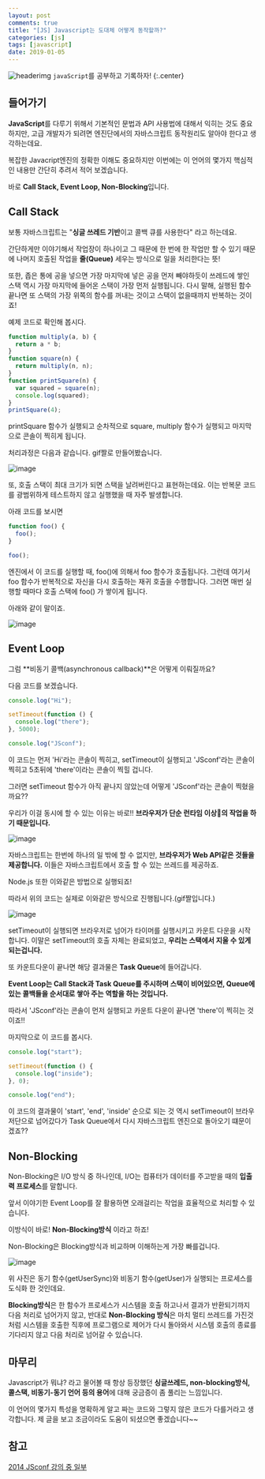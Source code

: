 ```yaml
---
layout: post
comments: true
title: "[JS] Javascript는 도대체 어떻게 동작할까?"
categories: [js]
tags: [javascript]
date: 2019-01-05
---
```


![headerimg](/assets/img/subcate/javascript.gif)
`javaScript`를 공부하고 기록하자!
{:.center}

## 들어가기

**JavaScript**를 다루기 위해서 기본적인 문법과 API 사용법에 대해서 익히는 것도 중요하지만, 고급 개발자가 되려면 엔진단에서의 자바스크립트 동작원리도 알아야 한다고 생각하는데요.

복잡한 Javacript엔진의 정확한 이해도 중요하지만 이번에는 이 언어의 몇가지 핵심적인 내용만 간단히 추려서 적어 보겠습니다.

바로 **Call Stack, Event Loop, Non-Blocking**입니다.

## Call Stack

보통 자바스크립트는 "**싱글 쓰레드 기반**이고 콜백 큐를 사용한다" 라고 하는데요.

간단하게만 이야기해서 작업장이 하나이고 그 때문에 한 번에 한 작업만 할 수 있기 때문에 나머지 호출된 작업을 **줄(Queue)** 세우는 방식으로 일을 처리한다는 뜻!

또한, 좁은 통에 공을 넣으면 가장 마지막에 넣은 공을 먼저 빼야하듯이 쓰레드에 쌓인 스택 역시 가장 마지막에 들어온 스택이 가장 먼저 실행됩니다.
다시 말해, 실행된 함수 끝나면 또 스택의 가장 위쪽의 함수를 꺼내는 것이고 스택이 없을때까지 반복하는 것이죠!

예제 코드로 확인해 봅시다.

```javascript
function multiply(a, b) {
  return a * b;
}
function square(n) {
  return multiply(n, n);
}
function printSquare(n) {
  var squared = square(n);
  console.log(squared);
}
printSquare(4);
```

printSquare 함수가 실행되고 순차적으로 square, multiply 함수가 실행되고 마지막으로 콘솔이 찍히게 됩니다.

처리과정은 다음과 같습니다. gif짤로 만들어봤습니다.

![image](/assets/img/post/js-callStack/2.gif)

또, 호출 스택이 최대 크기가 되면 스택을 날려버린다고 표현하는데요. 이는 반복문 코드를 광범위하게 테스트하지 않고 실행했을 때 자주 발생합니다.

아래 코드를 보시면

```javascript
function foo() {
  foo();
}

foo();
```

엔진에서 이 코드를 실행할 때, foo()에 의해서 foo 함수가 호출됩니다. 그런데 여기서 foo 함수가 반복적으로 자신을 다시 호출하는 재귀 호출을 수행합니다. 그러면 매번 실행할 때마다 호출 스택에 foo() 가 쌓이게 됩니다.

아래와 같이 말이죠.

![image](/assets/img/post/js-callStack/1.png)

## Event Loop

그럼 **비동기 콜백(asynchronous callback)**은 어떻게 이뤄질까요?

다음 코드를 보겠습니다.

```javascript
console.log("Hi");

setTimeout(function () {
  console.log("there");
}, 5000);

console.log("JSconf");
```

이 코드는 먼저 'Hi'라는 콘솔이 찍히고, setTimeout이 실행되고 'JSconf'라는 콘솔이 찍히고 5초뒤에 'there'이라는 콘솔이 찍힐 겁니다.

그러면 setTimeout 함수가 아직 끝나지 않았는데 어떻게 'JSconf'라는 콘솔이 찍혔을까요??

우리가 이걸 동시에 할 수 있는 이유는 바로!! **브라우저가 단순 런타임 이상의 작업을 하기 때문입니다.**

![image](/assets/img/post/js-callStack/3.png)

자바스크립트는 한번에 하나의 일 밖에 할 수 없지만, **브라우저가 Web API같은 것들을 제공합니다.**
이들은 자바스크립트에서 호출 할 수 있는 쓰레드를 제공하죠.

Node.js 또한 이와같은 방법으로 실행되죠!

따라서 위의 코드는 실제로 이와같은 방식으로 진행됩니다.(gif짤입니다.)

![image](/assets/img/post/js-callStack/4.gif)

setTimeout이 실행되면 브라우저로 넘어가 타이머를 실행시키고 카운트 다운을 시작합니다.
이말은 setTimeout의 호출 자체는 완료되었고, **우리는 스택에서 지울 수 있게되는겁니다.**

또 카운트다운이 끝나면 해당 결과물은 **Task Queue**에 들어갑니다.

**Event Loop는 Call Stack과 Task Queue를 주시하며 스택이 비어있으면, Queue에 있는 콜백들을 순서대로 쌓아 주는 역할을 하는 것입니다.**

따라서 'JSconf'라는 콘솔이 먼저 실행되고 카운트 다운이 끝나면 'there'이 찍히는 것이죠!!

마지막으로 이 코드를 봅시다.

```javascript
console.log("start");

setTimeout(function () {
  console.log("inside");
}, 0);

console.log("end");
```

이 코드의 결과물이 'start', 'end', 'inside' 순으로 되는 것 역시 setTimeout이 브라우저단으로 넘어갔다가 Task Queue에서 다시 자바스크립트 엔진으로 돌아오기 떄문이겠죠??

## Non-Blocking

Non-Blocking은 I/O 방식 중 하나인데, I/O는 컴퓨터가 데이터를 주고받을 때의 **입출력 프로세스**를 말합니다.

앞서 이야기한 Event Loop를 잘 활용하면 오래걸리는 작업을 효율적으로 처리할 수 있습니다.

이방식이 바로! **Non-Blocking방식** 이라고 하죠!

Non-Blocking은 Blocking방식과 비교하며 이해하는게 가장 빠를겁니다.

![image](/assets/img/post/js-callStack/5.png)

위 사진은 동기 함수(getUserSync)와 비동기 함수(getUser)가 실행되는 프로세스를 도식화 한 것인데요.

**Blocking방식**은 한 함수가 프로세스가 시스템을 호출 하고나서 결과가 반환되기까지 다음 처리로 넘어가지 않고,
반대로 **Non-Blocking 방식**은 마치 멀티 쓰레드를 가진것처럼 시스템을 호출한 직후에 프로그램으로 제어가 다시 돌아와서 시스템 호출의 종료를 기다리지 않고 다음 처리로 넘어갈 수 있습니다.

## 마무리

Javascript가 뭐냐? 라고 물어볼 때 항상 등장했던 **싱글쓰레드, non-blocking방식, 콜스택, 비동기-동기 언어 등의 용어**에 대해 궁금증이 좀 풀리는 느낌입니다.

이 언어의 몇가지 특성을 명확하게 알고 짜는 코드와 그렇지 않은 코드가 다를거라고 생각합니다. 제 글을 보고 조금이라도 도움이 되셨으면 좋겠습니다~~

## 참고

[2014 JSconf 강의 중 일부](https://www.youtube.com/watch?v=8aGhZQkoFbQ)
